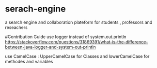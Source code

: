 # serach-engine
a search engine and collaboration plateform for students , professors and reseachers

#Contribution Guide
 use logger instead of system.out.println
 https://stackoverflow.com/questions/31869391/what-is-the-difference-between-java-logger-and-system-out-println
 
 use CamelCase :
 UpperCamelCase  for Classes and lowerCamelCase  for methodes and variables
